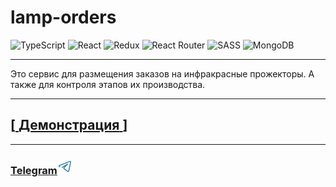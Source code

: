 # lamp-orders

![TypeScript](https://img.shields.io/badge/typescript-%23007ACC.svg?style=for-the-badge&logo=typescript&logoColor=white)
![React](https://img.shields.io/badge/react-%2320232a.svg?style=for-the-badge&logo=react&logoColor=%2361DAFB)
![Redux](https://img.shields.io/badge/redux-%23593d88.svg?style=for-the-badge&logo=redux&logoColor=white)
![React Router](https://img.shields.io/badge/React_Router-CA4245?style=for-the-badge&logo=react-router&logoColor=white)
![SASS](https://img.shields.io/badge/SASS-hotpink.svg?style=for-the-badge&logo=SASS&logoColor=white)
![MongoDB](https://img.shields.io/badge/MongoDB-%234ea94b.svg?style=for-the-badge&logo=mongodb&logoColor=white)

<!-- ![Express.js](https://img.shields.io/badge/express.js-%23404d59.svg?style=for-the-badge&logo=express&logoColor=%2361DAFB) -->

---

Это сервис для размещения заказов на инфракрасные прожекторы.
А также для контроля этапов их производства.

---

## [<a href="https://lamp-orders.vercel.app/"> **Демонстрация** </a>]

<!-- ![Live Demo](./public/cellular-example.gif) -->

---

### <a href="https://t.me/hauntar">**Telegram**<svg viewBox="0 0 32 32" width="24px" height="24px" fill="#3581a7" xmlns="http://www.w3.org/2000/svg">          <title />          <g            data-name="telegram social media network chat"            id="telegram_social_media_network_chat"          >            <path d="M28.59,4.29a2.23,2.23,0,0,0-2.27-.36L3.41,13.1a1.83,1.83,0,0,0,0,3.38l1.48.61a1,1,0,0,0,1.31-.53,1,1,0,0,0-.54-1.31L4.56,14.8l22.51-9a.22.22,0,0,1,.23,0,.24.24,0,0,1,.08.23L23.27,25.21a.4.4,0,0,1-.26.3.39.39,0,0,1-.39-.06l-8-6.24,7.83-7.91a1,1,0,0,0-1.22-1.56L9.75,16.54a1,1,0,1,0,1,1.72l4.83-2.85L13.23,17.8a2,2,0,0,0,.2,3.08l8,6.15a2.4,2.4,0,0,0,1.47.5,2.47,2.47,0,0,0,.83-.15,2.37,2.37,0,0,0,1.52-1.75L29.33,6.47A2.23,2.23,0,0,0,28.59,4.29Z" />          </g>        </svg>        </a>